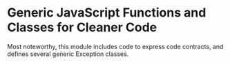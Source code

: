 # Generic JavaScript Functions and Classes for Cleaner Code

Most noteworthy, this module includes code to express code contracts, and 
defines several generic Exception classes.